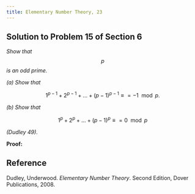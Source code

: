 ```yaml
---
title: Elementary Number Theory, 23
---
```


## Solution to Problem 15 of Section 6

*Show that $$p$$ is an odd prime.*

*(a) Show that*

$$1^{p-1} + 2^{p-1} + \dots + (p-1)^{p-1} \equiv = -1 \mod p\text{.}$$

*(b) Show that*

$$1^{p} + 2^{p} + \dots + (p-1)^{p} \equiv = 0 \mod p$$

*(Dudley 49).*

**Proof:**

## Reference

Dudley, Underwood. *Elementary Number Theory*. Second Edition, Dover Publications, 2008.
